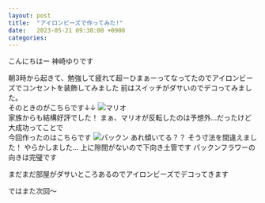 ```yaml
---
layout: post
title:  "アイロンビーズで作ってみた!"
date:   2023-05-21 09:30:00 +0900
categories: 
---
```

こんにちはー
神崎ゆりです  

朝3時から起きて、勉強して疲れて超ーひまぁーってなってたのでアイロンビーズでコンセントを装飾してみました
前はスイッチがダサいのでデコってみました。  
そのときのがこちらです↓↓
![マリオ](/assets/images/IMG20230521090901.jpg)  
家族からも結構好評でした！
まぁ、マリオが反転したのは予想外...だったけど大成功ってことで  
今回作ったのはこちらです
![パックン](/assets/images/IMG20230521091403.jpg)
あれ傾いてる？？
そう寸法を間違えました！
やらかしました...
上に隙間がないので下向き土管です
パックンフラワーの向きは完璧です  

まだまだ部屋がダサいところあるのでアイロンビーズでデコってきます  

ではまた次回～

